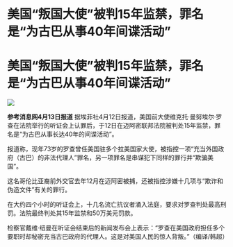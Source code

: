# 美国“叛国大使”被判15年监禁，罪名是“为古巴从事40年间谍活动”

# 美国“叛国大使”被判15年监禁，罪名是“为古巴从事40年间谍活动”

![](https://inews.gtimg.com/om_bt/OkZEAP7sZNDlfweqZxHEIoCSWprMbKOC9gZZLaGTngpeYAA/1000)

**参考消息网4月13日报道**
据埃菲社4月12日报道，美国前大使维克托·曼努埃尔·罗查在法院举行的听证会上认罪后，于12日在迈阿密联邦法院被判处15年监禁，罪名是“为古巴从事长达40年的间谍活动”。

报道称，现年73岁的罗查曾任美国驻多个拉美国家大使，被指控一项“充当外国政府（古巴）的非法代理人”罪名，另一项罪名是串谋犯下同样的罪行并“欺骗美国”。

这名哥伦比亚裔前外交官去年12月在迈阿密被捕，还被指控涉嫌十几项与“欺诈和伪造文件”有关的罪行。

在大约四个小时的听证会上，十几名流亡抗议者涌入法庭，要求对罗查判处最高刑罚。法院最终判处其15年监禁和50万美元罚款。

检察官戴维·纽曼在听证会结束后的新闻发布会上表示：“罗查在美国政府担任多个要职时却秘密充当古巴政府的代理人。这是对美国人民的惊人背叛。”（编译/韩超）

